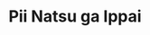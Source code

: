 --- 
title: "Pii Natsu ga Ippai"
publishdate: "2019-4-6T16:48:46+02:00"
src: "https://365manga.net/manga/pii-natsu-ga-ippai"
image: "https://data.365manga.net/images/thumbnails/24263-pii-natsu-ga-ippai.jpg"
description: "Natsume fell in love at first sight with Rui, a very handsome boy she saw near the school gate. That was the first day of the new school term, when she became the second year of her high school. Nearly at the same time she got herself a new friend, Chiyako, a very beautiful transferred student who turned out to be Rui's older sister. For some reason Chiyako was determined…"
---